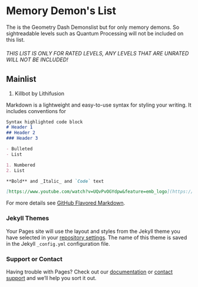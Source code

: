 # Memory Demon's List

The is the Geometry Dash Demonslist but for only memory demons. So sightreadable levels such as Quantum Processing will not be included on this list.
###### THIS LIST IS ONLY FOR RATED LEVELS, ANY LEVELS THAT ARE UNRATED WILL NOT BE INCLUDED!
## Mainlist
1. Killbot by Lithifusion

Markdown is a lightweight and easy-to-use syntax for styling your writing. It includes conventions for

```markdown
Syntax highlighted code block
# Header 1
## Header 2
### Header 3

- Bulleted
- List

1. Numbered
2. List

**Bold** and _Italic_ and `Code` text

[https://www.youtube.com/watch?v=UQvPvOGYdpw&feature=emb_logo](https://www.youtube.com/watch?v=UQvPvOGYdpw&feature=emb_logo) and ![Image](src)
```

For more details see [GitHub Flavored Markdown](https://guides.github.com/features/mastering-markdown/).

### Jekyll Themes

Your Pages site will use the layout and styles from the Jekyll theme you have selected in your [repository settings](https://github.com/Elevenuim/Memory-Demon-s-List/settings). The name of this theme is saved in the Jekyll `_config.yml` configuration file.

### Support or Contact

Having trouble with Pages? Check out our [documentation](https://docs.github.com/categories/github-pages-basics/) or [contact support](https://support.github.com/contact) and we’ll help you sort it out.
